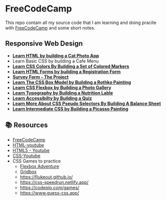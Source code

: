 # FreeCodeCamp

This repo contain all my source code that I am learning and doing pracite with [FreeCodeCamp](https://www.freecodecamp.org/) and some short notes.

## Responsive Web Design

- [**Learn HTML by building a Cat Photo App**](/Cat-Photo-App/)
- Learn Basic CSS by building a Cafe Menu
- [**Learn CSS Colors By Building a Set of Colored Markers**](/Colored-Markers/)
- [**Learn HTML Forms by building a Registration Form**](/Registration%20Form/)
- [**Survey Form - The Project**](/Survey-form/)
- [**Learn The CSS Box Model by Building a Rothko Painting**](/Rothko-Painting/)
- [**Learn CSS Flexbox by Building a Photo Gallery**](./Photo-Gallery/)
- [**Learn Typography by Building a Nutrition Lable**](./Typography/)
- [**Learn Accessibilty by Building a Quiz**](./Accessibility-Quiz/)
- [**Learn More About CSS Pseudo Selectors By Building A Balance Sheet**](./A-Balance-Sheet/)
- [**Learn Intermediate CSS by Building a Picasso Painting**](/Picasso-Painting/)

## 📚 Resources

- [FreeCodeCamp](https://www.freecodecamp.org/)
- [HTML-youtube](https://www.youtube.com/watch?v=kUMe1FH4CHE)
- [HTML5 - Youtube](https://www.youtube.com/watch?v=DPnqb74Smug)
- [CSS-Youtube](https://www.youtube.com/watch?v=OXGznpKZ_sA)
- CSS Games to practice
  - [Flexbox Adventure](https://codingfantasy.com/games/flexboxadventure)
  - [Gridbox](https://codingfantasy.com/games/css-grid-attack)
  - <https://flukeout.github.io/>
  - <https://css-speedrun.netlify.app/>
  - <https://codepip.com/games/>
  - <https://www.guess-css.app/>
